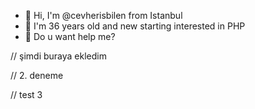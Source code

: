 - 👋 Hi, I'm @cevherisbilen from Istanbul
- 👀 I'm 36 years old and new starting interested in PHP
- 💞️ Do u want help me?

<!---
cevherisbilen/cevherisbilen is a ✨ special ✨ repository because its `README.md` (this file) appears on your GitHub profile.
You can click the Preview link to take a look at your changes.
--->

// şimdi buraya ekledim

// 2. deneme

// test 3


